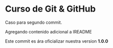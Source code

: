 # Curso de Git & GitHub

Caso para segundo commit.

Agregando contenido adicional a lREADME

Este commit es ára oficializar nuestra version **1.0.0**